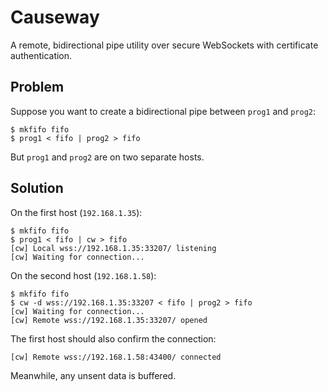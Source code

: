 # Causeway

A remote, bidirectional pipe utility over secure WebSockets with certificate authentication.

## Problem

Suppose you want to create a bidirectional pipe between `prog1` and `prog2`:

    $ mkfifo fifo
    $ prog1 < fifo | prog2 > fifo
 
But `prog1` and `prog2` are on two separate hosts.

## Solution

On the first host (`192.168.1.35`):

    $ mkfifo fifo
    $ prog1 < fifo | cw > fifo
    [cw] Local wss://192.168.1.35:33207/ listening
    [cw] Waiting for connection...

On the second host (`192.168.1.58`):

    $ mkfifo fifo
    $ cw -d wss://192.168.1.35:33207 < fifo | prog2 > fifo
    [cw] Waiting for connection...
    [cw] Remote wss://192.168.1.35:33207/ opened

The first host should also confirm the connection:

    [cw] Remote wss://192.168.1.58:43400/ connected

Meanwhile, any unsent data is buffered.
